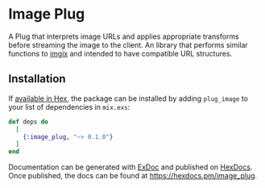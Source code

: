 # Image Plug

A Plug that interprets image URLs and applies appropriate transforms before streaming the image to the client. An library that performs similar functions to [imgix](https://imgix.com) and intended to have compatible URL structures.

## Installation

If [available in Hex](https://hex.pm/docs/publish), the package can be installed
by adding `plug_image` to your list of dependencies in `mix.exs`:

```elixir
def deps do
  [
    {:image_plug, "~> 0.1.0"}
  ]
end
```

Documentation can be generated with [ExDoc](https://github.com/elixir-lang/ex_doc)
and published on [HexDocs](https://hexdocs.pm). Once published, the docs can
be found at <https://hexdocs.pm/image_plug>.

